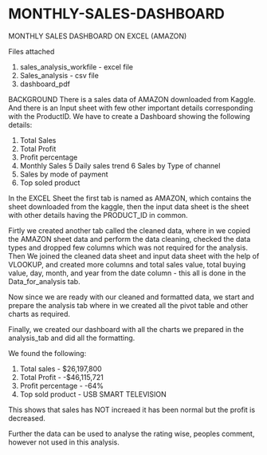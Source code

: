 # MONTHLY-SALES-DASHBOARD
MONTHLY SALES DASHBOARD ON EXCEL (AMAZON)

Files attached
1. sales_analysis_workfile - excel file
2. Sales_analysis - csv file
3. dashboard_pdf

BACKGROUND
There is a sales data of AMAZON downloaded from Kaggle. And there is an Input sheet with few other important details corresponding with the ProductID.
We have to create a Dashboard showing the following details:
1. Total Sales
2. Total Profit
3. Profit percentage
4. Monthly Sales
5 Daily sales trend
6 Sales by Type of channel
7. Sales by mode of payment
8. Top soled product

In the EXCEL Sheet the first tab is named as AMAZON, which contains the sheet downloaded from the kaggle, then the input data sheet is the sheet with other details having the PRODUCT_ID in common.

Firtly we created another tab called the cleaned data, where in we copied the AMAZON sheet data and perform the data cleaning, checked the data types and dropped few columns which was not required for the analysis. Then We joined the cleaned data sheet and input data sheet with the help of VLOOKUP, and created more columns and total sales value, total buying value, day, month, and year from the date column - this all is done in the Data_for_analysis tab. 

Now since we are ready with our cleaned and formatted data, we start and prepare the analysis tab where in we created all the pivot table and other charts as required.

Finally, we created our dashboard with all the charts we prepared in the analysis_tab and did all the formatting.

We found the following:
1. Total sales - $26,197,800
2. Total Profit - -$46,115,721
3. Profit percentage - -64%
4. Top sold product - USB SMART TELEVISION

This shows that sales has NOT increaed it has been normal but the profit is decreased.

Further the data can be used to analyse the rating wise, peoples comment, however not used in this analysis.

